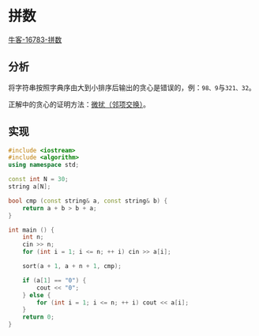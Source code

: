 # 拼数

[牛客-16783-拼数](https://ac.nowcoder.com/acm/problem/16783)

## 分析

将字符串按照字典序由大到小排序后输出的贪心是错误的，例：`98、9`与`321、32`。

正解中的贪心的证明方法：[微扰（邻项交换）](/template/#微扰-邻项交换)。

## 实现

```cpp
#include <iostream>
#include <algorithm>
using namespace std;

const int N = 30;
string a[N];

bool cmp (const string& a, const string& b) {
    return a + b > b + a;
}

int main () {
    int n;
    cin >> n;
    for (int i = 1; i <= n; ++ i) cin >> a[i];

    sort(a + 1, a + n + 1, cmp);

    if (a[1] == "0") {
        cout << "0";
    } else {
        for (int i = 1; i <= n; ++ i) cout << a[i];
    }
    return 0;
}
```


